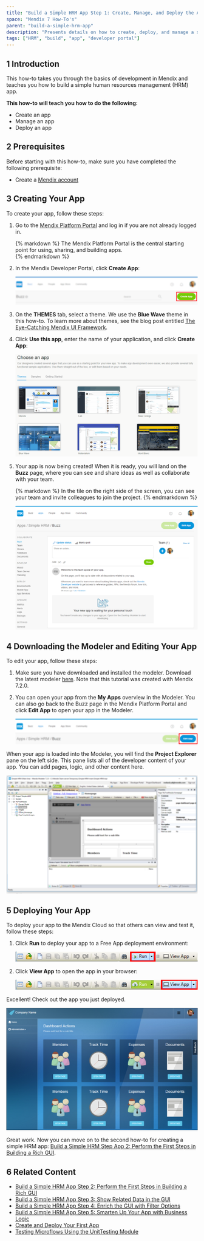 ```yaml
---
title: "Build a Simple HRM App Step 1: Create, Manage, and Deploy the App"
space: "Mendix 7 How-To's"
parent: "build-a-simple-hrm-app"
description: "Presents details on how to create, deploy, and manage a simple HRM app."
tags: ["HRM", "build", "app", "developer portal"]
---
```


## 1 Introduction

This how-to takes you through the basics of development in Mendix and teaches you how to build a simple human resources management (HRM) app.

**This how-to will teach you how to do the following:**

* Create an app
* Manage an app
* Deploy an app

## 2 Prerequisites

Before starting with this how-to, make sure you have completed the following prerequisite:

* Create a [Mendix account](https://www.mendix.com/try-now/?utm_source=documentation&utm_medium=community&utm_campaign=signup)

## 3 Creating Your App

To create your app, follow these steps:

1. Go to the [Mendix Platform Portal](http://home.mendix.com) and log in if you are not already logged in.</br>
    <div class="alert alert-info">{% markdown %}
    The Mendix Platform Portal is the central starting point for using, sharing, and building apps.</br>
    {% endmarkdown %}</div>
2. In the Mendix Developer Portal, click **Create App**:

    ![](attachments/18448672/18580906.png) 

3. On the **THEMES** tab, select a theme. We use the **Blue Wave** theme in this how-to. To learn more about themes, see the blog post entitled [The Eye-Catching Mendix UI Framework](https://www.mendix.com/blog/the-eye-catching-mendix-ui-framework/).

4. Click **Use this app**, enter the name of your application, and click **Create App**:

    ![](attachments/18448672/create-blue-wave-app.gif) <br>

5. Your app is now being created! When it is ready, you will land on the **Buzz** page, where you can see and share ideas as well as collaborate with your team.</br>
    <div class="alert alert-info">{% markdown %}
    In the tile on the right side of the screen, you can see your team and invite colleagues to join the project.
    {% endmarkdown %}</div>

    ![](attachments/18448672/18580902.png)

## 4 Downloading the Modeler and Editing Your App

To edit your app, follow these steps:

1. Make sure you have downloaded and installed the modeler. Download the latest modeler [here](https://appstore.home.mendix.com/link/modelers/). Note that this tutorial was created with Mendix 7.2.0.
2. You can open your app from the **My Apps** overview in the Modeler. You can also go back to the Buzz page in the Mendix Platform Portal and click **Edit App** to open your app in the Modeler.

    ![](attachments/18448672/18580895.png) 

When your app is loaded into the Modeler, you will find the **Project Explorer** pane on the left side. This pane lists all of the developer content of your app. You can add pages, logic, and other content here.

![](attachments/18448672/18580892.png)

## 5 Deploying Your App

To deploy your app to the Mendix Cloud so that others can view and test it, follow these steps:

1. Click **Run** to deploy your app to a Free App deployment environment:

    ![](attachments/18448672/18580884.png)

2. Click **View App** to open the app in your browser:

    ![](attachments/18448672/18580885.png)

Excellent! Check out the app you just deployed.

![](attachments/18448672/18580886.png)

Great work. Now you can move on to the second how-to for creating a simple HRM app: [Build a Simple HRM Step App 2: Perform the First Steps in Building a Rich GUI](build-a-simple-hrm-app-2-first-steps-in-building-a-rich-gui).

## 6 Related Content

* [Build a Simple HRM App Step 2: Perform the First Steps in Building a Rich GUI](build-a-simple-hrm-app-2-first-steps-in-building-a-rich-gui)
* [Build a Simple HRM App Step 3: Show Related Data in the GUI](build-a-simple-hrm-app-3-show-related-data-in-the-gui)
* [Build a Simple HRM App Step 4: Enrich the GUI with Filter Options](build-a-simple-hrm-app-4-enrich-the-gui-with-filter-options)
* [Build a Simple HRM App Step 5: Smarten Up Your App with Business Logic](build-a-simple-hrm-app-5-smarten-up-your-app-with-business-logic)
* [Create and Deploy Your First App](create-and-deploy-your-first-app)
* [Testing Microflows Using the UnitTesting Module](../testing/testing-microflows-using-the-unittesting-module)
